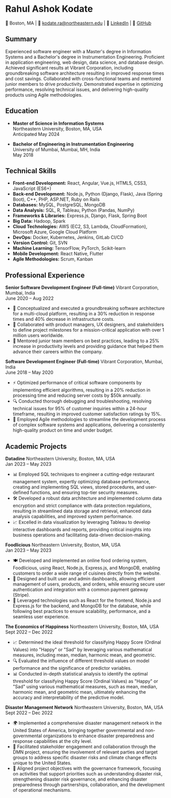 <!---### Hi there 👋   --->

<!--
**RahulKodate/RahulKodate** is a ✨ _special_ ✨ repository because its `README.md` (this file) appears on your GitHub profile.

Here are some ideas to get you started:

- 🔭 I’m currently working on ...
- 🌱 I’m currently learning ...
- 👯 I’m looking to collaborate on ...
- 🤔 I’m looking for help with ...
- 💬 Ask me about ...
- 📫 How to reach me: ...
- 😄 Pronouns: ...
- ⚡ Fun fact: ...
-->

# Rahul Ashok Kodate

📍 Boston, MA | 📧 kodate.ra@northeastern.edu | 💼 [LinkedIn](https://www.linkedin.com/in/rahulkodate/) | 🐙 [GitHub](https://www.github.com/RahulKodate)

## Summary
Experienced software engineer with a Master's degree in Information Systems and a Bachelor's degree in Instrumentation Engineering. Proficient in application engineering, web design, data science, and database design. Achieved significant results at Vibrant Corporation, including groundbreaking software architecture resulting in improved response times and cost savings. Collaborated with cross-functional teams and mentored junior members to drive productivity. Demonstrated expertise in optimizing performance, resolving technical issues, and delivering high-quality products using Agile methodologies.

## Education
- **Master of Science in Information Systems**  
  Northeastern University, Boston, MA, USA  
  Anticipated May 2024

- **Bachelor of Engineering in Instrumentation Engineering**  
  University of Mumbai, Mumbai, MH, India  
  May 2018

 ## Technical Skills
 
- **Front-end Development:** React, Angular, Vue.js, HTML5, CSS3, JavaScript (ES6+)
- **Back-end Development:** Node.js, Python (Django, Flask), Java (Spring Boot), C++, PHP, ASP.NET, Ruby on Rails
- **Databases:** MySQL, PostgreSQL, MongoDB
- **Data Analysis:** SQL, R, Tableau, Python (Pandas, NumPy) 
- **Frameworks & Libraries:** Express.js, Django, Flask, Spring Boot
- **Big Data:** Hadoop, Spark
- **Cloud Technologies:** AWS (EC2, S3, Lambda, CloudFormation), Microsoft Azure, Google Cloud Platform
- **DevOps:** Docker, Kubernetes, Jenkins, GitLab CI/CD
- **Version Control:** Git, SVN
- **Machine Learning:** TensorFlow, PyTorch, Scikit-learn
- **Mobile Development:** React Native, Flutter
- **Agile Methodologies:** Scrum, Kanban

## Professional Experience
**Senior Software Development Engineer (Full-time)**
Vibrant Corporation, Mumbai, India  
June 2020 – Aug 2022

- 🚀 Conceptualized and executed a groundbreaking software architecture for a multi-cloud platform, resulting in a 30% reduction in response times and 40% decrease in infrastructure costs.
- 👥 Collaborated with product managers, UX designers, and stakeholders to define project milestones for a mission-critical application with over 1 million users worldwide.
- 🎯 Mentored junior team members on best practices, leading to a 25% increase in productivity levels and providing guidance that helped them advance their careers within the company.

**Software Development Engineer (Full-time)**
Vibrant Corporation, Mumbai, India  
June 2018 – May 2020

- ⚡ Optimized performance of critical software components by implementing efficient algorithms, resulting in a 20% reduction in processing time and reducing server costs by $50k annually.
- 🔍 Conducted thorough debugging and troubleshooting, resolving technical issues for 95% of customer inquiries within a 24-hour timeframe, resulting in improved customer satisfaction ratings by 15%.
- 🔄 Employed Agile methodologies to streamline the development process of complex software systems and applications, delivering a consistently high-quality product on time and under budget.

## Academic Projects
**Datadine**
Northeastern University, Boston, MA, USA  
Jan 2023 – May 2023

- 📊 Employed SQL techniques to engineer a cutting-edge restaurant management system, expertly optimizing database performance, creating and implementing SQL views, stored procedures, and user-defined functions, and ensuring top-tier security measures.
- 🛠️ Developed a robust data architecture and implemented column data encryption and strict compliance with data protection regulations, resulting in streamlined data storage and retrieval, enhanced data analysis capabilities, and improved system performance.
- 📈 Excelled in data visualization by leveraging Tableau to develop interactive dashboards and reports, providing critical insights into business operations and facilitating data-driven decision-making.

**Foodlicious**
Northeastern University, Boston, MA, USA  
Jan 2023 – May 2023

- 🍽️ Developed and implemented an online food ordering system, Foodlicious, using React, Node.js, Express.js, and MongoDB, enabling customers to order a wide range of cuisines directly from the website.
- 📝 Designed and built user and admin dashboards, allowing efficient management of users, products, and orders, while ensuring secure user authentication and integration with a common payment gateway (Stripe).
- 🚀 Leveraged technologies such as React for the frontend, Node.js and Express.js for the backend, and MongoDB for the database, while following best practices to ensure scalability, performance, and a seamless user experience.

**The Economics of Happiness**
Northeastern University, Boston, MA, USA  
Sept 2022 – Dec 2022

- 📈 Determined the ideal threshold for classifying Happy Score (Ordinal Values) into "Happy" or "Sad" by leveraging various mathematical measures, including mean, median, harmonic mean, and geometric.
- 🔍 Evaluated the influence of different threshold values on model performance and the significance of predictor variables.
- 📊 Conducted in-depth statistical analysis to identify the optimal threshold for classifying Happy Score (Ordinal Values) as "Happy" or "Sad" using various mathematical measures, such as mean, median, harmonic mean, and geometric mean, ultimately enhancing the accuracy and interpretability of the predictive model.

**Disaster Management Network**
Northeastern University, Boston, MA, USA  
Sept 2022 – Dec 2022

- 🌍 Implemented a comprehensive disaster management network in the United States of America, bringing together governmental and non-governmental organizations to enhance disaster preparedness and response capabilities at the city level.
- 👥 Facilitated stakeholder engagement and collaboration through the DMN project, ensuring the involvement of relevant parties and target groups to address specific disaster risks and climate change effects unique to the United States.
- 🎯 Aligned project objectives with the governance framework, focusing on activities that support priorities such as understanding disaster risk, strengthening disaster risk governance, and enhancing disaster preparedness through partnerships, collaboration, and the development of operational mechanisms.
